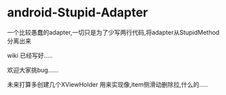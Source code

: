 # android-Stupid-Adapter
一个比较愚蠢的adapter,一切只是为了少写两行代码,将adapter从StupidMethod分离出来


wiki 已经写好.....

欢迎大家挑bug......

未来打算多创建几个XViewHolder 用来实现像,item侧滑动删除拉,什么的.....
